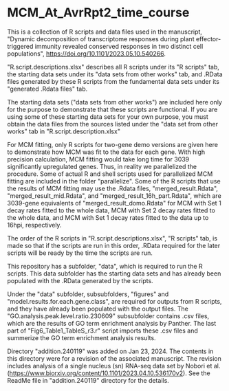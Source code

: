 # MCM_At_AvrRpt2_time_course
This is a collection of R scripts and data files used in the manuscript, "Dynamic decomposition of transcriptome responses during plant effector-triggered immunity revealed conserved responses in two distinct cell populations", https://doi.org/10.1101/2023.05.10.540266.

"R.script.descriptions.xlsx" describes all R scripts under its "R scripts" tab, the starting data sets under its "data sets from other works" tab, and .RData files generated by these R scripts from the fundamental data sets under its "generated .Rdata files" tab.

The starting data sets ("data sets from other works") are included here only for the purpose to demonstrate that these scripts are functional. If you are using some of these starting data sets for your own purpose, you must obtain the data files from the sources listed under the "data set from other works" tab in "R.script.description.xlsx"

For MCM fitting, only R scripts for two-gene demo versions are given here to demonstrate how MCM was fit to the data for each gene. With high precision calculation, MCM fitting would take long time for 3039 significantly upregulated genes. Thus, in reality we parallelized the procedure. Some of actual R and shell scripts used for parallelized MCM fitting are included in the folder "parallelize". Some of the R scripts that use the results of MCM fitting may use the .Rdata files, "merged_result.Rdata", "merged_result_mid.Rdata", and "merged_result_16h_part.Rdata", which are 3039-gene equivalents of "merged_result_domo.Rdata" for MCM with Set 1 decay rates fitted to the whole data, MCM with Set 2 decay rates fitted to the whole data, and MCM with Set 1 decay rates fitted to the data up to 16hpi, respectively.

The order of the R scripts in "R.script.descriptions.xlsx", "R scripts" tab, is made so that if the scripts are run in this order, .RData required for the later scripts will be ready by the time the scripts are run. 

This repository has a subfolder, "data", which is required to run the R scripts. This data subfolder has the starting data sets and has already been populated with the .RData generated by the scripts. 

Under the "data" subfolder, subsubfolders, "figures" and "model.results.for.each.gene.class", are required for outputs from R scripts, and they have already been populated with the output files. The "GO.analysis.peak.level.ratio.230609" subsubfolder contains .csv files, which are the results of GO term enrichment analysis by Panther. The last part of "Fig6_Table1_TableS_r3.r" script imports these .csv files and summerize the GO term enrichment analysis results.


Directory "addition.240119" was added on Jan 23, 2024. The contents in this directory were for a revision of the associated manuscript. The revision includes analysis of a single nucleus (sn) RNA-seq data set by Nobori et al. (https://www.biorxiv.org/content/10.1101/2023.04.10.536170v2). See the ReadMe file in "addition.240119" directory for the details.

